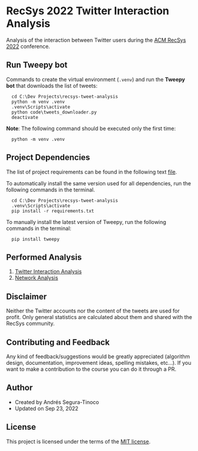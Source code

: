 # RecSys 2022 Twitter Interaction Analysis
Analysis of the interaction between Twitter users during the <a href="https://recsys.acm.org/recsys22/" target="_blank">ACM RecSys 2022</a> conference.

## Run Tweepy bot
Commands to create the virtual environment (`.venv`) and run the **Tweepy bot** that downloads the list of tweets:

```console
  cd C:\Dev Projects\recsys-tweet-analysis
  python -m venv .venv
  .venv\Scripts\activate
  python code\tweets_downloader.py
  deactivate
```

**Note**: The following command should be executed only the first time:

```console
  python -m venv .venv
```

## Project Dependencies
The list of project requirements can be found in the following text <a href="https://github.com/ansegura7/recsys-tweet-analysis/blob/main/requirements.txt">file</a>.

To automatically install the same version used for all dependencies, run the following commands in the terminal.

```console
  cd C:\Dev Projects\recsys-tweet-analysis
  .venv\Scripts\activate
  pip install -r requirements.txt
```

To manually install the latest version of Tweepy, run the following commands in the terminal:

```console
  pip install tweepy
```

## Performed Analysis
1. <a href="https://ansegura7.github.io/recsys-tweet-analysis/analysis/AccountAnalytics.html" >Twitter Interaction Analysis</a>
2. <a href="https://observablehq.com/@ansegura7/force-directed-graph">Network Analysis</a>

## Disclaimer
Neither the Twitter accounts nor the content of the tweets are used for profit. Only general statistics are calculated about them and shared with the RecSys community.

## Contributing and Feedback
Any kind of feedback/suggestions would be greatly appreciated (algorithm design, documentation, improvement ideas, spelling mistakes, etc...). If you want to make a contribution to the course you can do it through a PR.

## Author
- Created by Andrés Segura-Tinoco
- Updated on Sep 23, 2022

## License
This project is licensed under the terms of the <a href="https://github.com/ansegura7/recsys-tweet-analysis/blob/main/LICENSE">MIT license</a>.
